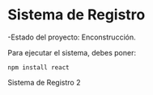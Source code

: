 <h1> Sistema de Registro</h1>

-Estado del proyecto: Enconstrucción.

Para ejecutar el sistema, debes poner:

```npm install react```

Sistema de Registro 2
